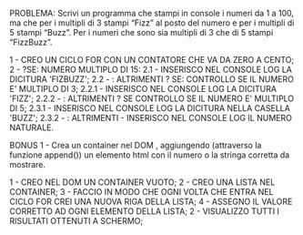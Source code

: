 PROBLEMA: Scrivi un programma che stampi in console i numeri da 1 a 100, ma che per i multipli di 3 stampi “Fizz” al posto del numero e per i multipli di 5 stampi “Buzz”. Per i numeri che sono sia multipli di 3 che di 5 stampi “FizzBuzz”.


1 - CREO UN CICLO FOR CON UN CONTATORE CHE VA DA ZERO A CENTO;
2 - ?SE: NUMERO MULTIPLO DI 15:
    2.1 - INSERISCO NEL CONSOLE LOG LA DICITURA 'FIZBUZZ';
    2.2 - : ALTRIMENTI ? SE: CONTROLLO SE IL NUMERO E' MULTIPLO DI 3;
        2.2.1 - INSERISCO NEL CONSOLE LOG LA DICITURA 'FIZZ';
        2.2.2 - : ALTRIMENTI ? SE CONTROLLO SE IL NUMERO E' MULTIPLO DI 5;
            2.3.1 - INSERISCO NEL CONSOLE LOG LA DICITURA NELLA CASELLA 'BUZZ';
            2.3.2 - : ALTRIMENTI - INSERISCO NEL CONSOLE LOG IL NUMERO NATURALE.


BONUS 1 - Crea un container nel DOM , aggiungendo (attraverso la funzione append()) un elemento html con il numero o la stringa corretta da mostrare.

1 - CREO NEL DOM UN CONTAINER VUOTO;
2 - CREO UNA LISTA NEL CONTAINER;
3 - FACCIO IN MODO CHE OGNI VOLTA CHE ENTRA NEL CICLO FOR CREI UNA NUOVA RIGA DELLA LISTA;
4 - ASSEGNO IL VALORE CORRETTO AD OGNI ELEMENTO DELLA LISTA; 
2 - VISUALIZZO TUTTI I RISULTATI OTTENUTI A SCHERMO;